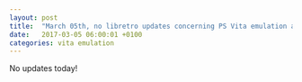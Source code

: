 ```yaml
---
layout: post
title:  "March 05th, no libretro updates concerning PS Vita emulation and emulators"
date:   2017-03-05 06:00:01 +0100
categories: vita emulation
---
```


No updates today!
